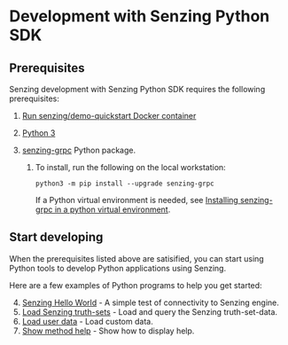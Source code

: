 # Development with Senzing Python SDK

## Prerequisites

Senzing development with Senzing Python SDK requires the following prerequisites:

1. [Run senzing/demo-quickstart Docker container]
1. [Python 3]
1. [senzing-grpc] Python package.

    1. To install, run the following on the local workstation:

        ```console
        python3 -m pip install --upgrade senzing-grpc

        ```

       If a Python virtual environment is needed,
       see [Installing senzing-grpc in a python virtual environment].

## Start developing

When the prerequisites listed above are satisified,
you can start using Python tools to develop Python applications using Senzing.

Here are a few examples of Python programs to help you get started:

4. [Senzing Hello World] - A simple test of connectivity to Senzing engine.
1. [Load Senzing truth-sets] - Load and query the Senzing truth-set-data.
1. [Load user data] - Load custom data.
1. [Show method help] - Show how to display help.

[Installing senzing-grpc in a python virtual environment]: virtual-environment.md
[Load Senzing truth-sets]: load-senzing-truthsets.md
[Load user data]: load-user-data.md
[Python 3]: https://github.com/senzing-garage/knowledge-base/blob/main/WHATIS/python3.md
[Run senzing/demo-quickstart Docker container]: README.md#run-docker-container
[Senzing Hello World]: senzing-hello-world.md
[senzing-grpc]: https://github.com/senzing-garage/sz-sdk-python-grpc
[Show method help]: show-method-help.md
